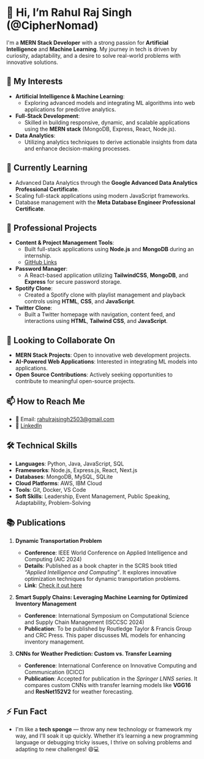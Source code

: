 # 👋 Hi, I’m Rahul Raj Singh (@CipherNomad)

I'm a **MERN Stack Developer** with a strong passion for **Artificial Intelligence** and **Machine Learning**. My journey in tech is driven by curiosity, adaptability, and a desire to solve real-world problems with innovative solutions.

## 👀 My Interests
- **Artificial Intelligence & Machine Learning**: 
  - Exploring advanced models and integrating ML algorithms into web applications for predictive analytics.
- **Full-Stack Development**: 
  - Skilled in building responsive, dynamic, and scalable applications using the **MERN stack** (MongoDB, Express, React, Node.js).
- **Data Analytics**: 
  - Utilizing analytics techniques to derive actionable insights from data and enhance decision-making processes.

## 🌱 Currently Learning
- Advanced Data Analytics through the **Google Advanced Data Analytics Professional Certificate**.
- Scaling full-stack applications using modern JavaScript frameworks.
- Database management with the **Meta Database Engineer Professional Certificate**.

## 💼 Professional Projects
- **Content & Project Management Tools**:
  - Built full-stack applications using **Node.js** and **MongoDB** during an internship.
  - [GitHub Links](https://lnkd.in/dgi2ayvh)
- **Password Manager**: 
  - A React-based application utilizing **TailwindCSS**, **MongoDB**, and **Express** for secure password storage.
- **Spotify Clone**: 
  - Created a Spotify clone with playlist management and playback controls using **HTML**, **CSS**, and **JavaScript**.
- **Twitter Clone**:
  - Built a Twitter homepage with navigation, content feed, and interactions using **HTML**, **Tailwind CSS**, and **JavaScript**.

## 💞️ Looking to Collaborate On
- **MERN Stack Projects**: Open to innovative web development projects.
- **AI-Powered Web Applications**: Interested in integrating ML models into applications.
- **Open Source Contributions**: Actively seeking opportunities to contribute to meaningful open-source projects.

## 📫 How to Reach Me
- 📧 Email: [rahulrajsingh2503@gmail.com](mailto:rahulrajsingh2503@gmail.com)
- 💼 [LinkedIn](https://www.linkedin.com/in/rahulraj-singh)

## 🛠️ Technical Skills
- **Languages**: Python, Java, JavaScript, SQL
- **Frameworks**: Node.js, Express.js, React, Next.js
- **Databases**: MongoDB, MySQL, SQLite
- **Cloud Platforms**: AWS, IBM Cloud
- **Tools**: Git, Docker, VS Code
- **Soft Skills**: Leadership, Event Management, Public Speaking, Adaptability, Problem-Solving

## 📚 Publications
1. **Dynamic Transportation Problem**
   - **Conference**: IEEE World Conference on Applied Intelligence and Computing (AIC 2024)
   - **Details**: Published as a book chapter in the SCRS book titled *“Applied Intelligence and Computing”*. It explores innovative optimization techniques for dynamic transportation problems.
   - **Link**: [Check it out here](https://www.publications.scrs.in/chapter/978-81-955020-9-7/16)

2. **Smart Supply Chains: Leveraging Machine Learning for Optimized Inventory Management**
   - **Conference**: International Symposium on Computational Science and Supply Chain Management (ISCCSC 2024)
   - **Publication**: To be published by Routledge Taylor & Francis Group and CRC Press. This paper discusses ML models for enhancing inventory management.

3. **CNNs for Weather Prediction: Custom vs. Transfer Learning**
   - **Conference**: International Conference on Innovative Computing and Communication (ICICC)
   - **Publication**: Accepted for publication in the *Springer LNNS series*. It compares custom CNNs with transfer learning models like **VGG16** and **ResNet152V2** for weather forecasting.

## ⚡ Fun Fact
- I'm like a **tech sponge** — throw any new technology or framework my way, and I'll soak it up quickly. Whether it’s learning a new programming language or debugging tricky issues, I thrive on solving problems and adapting to new challenges! 😄💻

<!---
CipherNomad/CipherNomad is a ✨ special ✨ repository because its `README.md` appears on your GitHub profile.
You can click the Preview link to take a look at your changes.
--->

